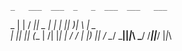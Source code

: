     _   ___  ___  _   _  ___  ___   ___
 _ | | / __|| _ \| | | ||_  )|   \ | _ \
| || || (__ |   /| |_| | / / | |) ||   /
 \__/  \___||_|_\ \___/ /___||___/ |_|_\
